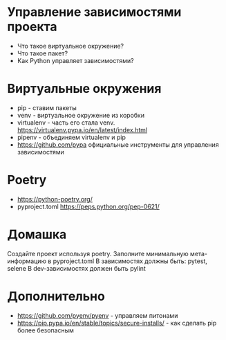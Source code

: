 # Управление зависимостями проекта
- Что такое виртуальное окружение?
- Что такое пакет?
- Как Python управляет зависимостями?

# Виртуальные окружения
- pip - ставим пакеты
- venv - виртуальное окружение из коробки
- virtualenv - часть его стала venv. https://virtualenv.pypa.io/en/latest/index.html
- pipenv - объединяем virtualenv и pip
- https://github.com/pypa официальные инструменты для управления зависимостями

# Poetry
- https://python-poetry.org/
- pyproject.toml https://peps.python.org/pep-0621/

# Домашка
Создайте проект используя poetry. Заполните минимальную мета-информацию в pyproject.toml
В зависимостях должны быть: pytest, selene
В dev-зависимостях должен быть pylint

# Дополнительно
- https://github.com/pyenv/pyenv - управляем питонами
- https://pip.pypa.io/en/stable/topics/secure-installs/ - как сделать pip более безопасным